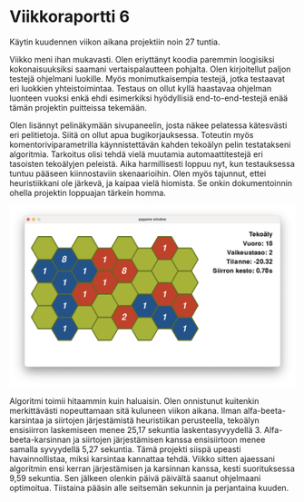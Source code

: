 # Viikkoraportti 6

Käytin kuudennen viikon aikana projektiin noin 27 tuntia.

Viikko meni ihan mukavasti. Olen eriyttänyt koodia paremmin loogisiksi kokonaisuuksiksi saamani vertaispalautteen pohjalta. Olen kirjoitellut paljon testejä ohjelmani luokille. Myös monimutkaisempia testejä, jotka testaavat eri luokkien yhteistoimintaa. Testaus on ollut kyllä haastavaa ohjelman luonteen vuoksi enkä ehdi esimerkiksi hyödyllisiä end-to-end-testejä enää tämän projektin puitteissa tekemään.

Olen lisännyt pelinäkymään sivupaneelin, josta näkee pelatessa kätesvästi eri pelitietoja. Siitä on ollut apua bugikorjauksessa. Toteutin myös komentoriviparametrilla käynnistettävän kahden tekoälyn pelin testatakseni algoritmia. Tarkoitus olisi tehdä vielä muutamia automaattitestejä eri tasoisten tekoälyjen peleistä. Aika harmillisesti loppuu nyt, kun testauksessa tuntuu pääseen kiinnostaviin skenaarioihin. Olen myös tajunnut, ettei heuristiikkani ole järkevä, ja kaipaa vielä hiomista. Se onkin dokumentoinnin ohella projektin loppuajan tärkein homma.

![Kuvakaappaus sovelluksesta viikon 6 päättyessä](/dokumentaatio/kuvat/viikko_6.png "Kuvakaappaus sovelluksesta viikon 6 päättyessä")

Algoritmi toimii hitaammin kuin haluaisin. Olen onnistunut kuitenkin merkittävästi nopeuttamaan sitä kuluneen viikon aikana. Ilman alfa-beeta-karsintaa ja siirtojen järjestämistä heuristiikan perusteella, tekoälyn ensisiirron laskemiseen menee 25,17 sekuntia laskentasyvyydellä 3. Alfa-beeta-karsinnan ja siirtojen järjestämisen kanssa ensisiirtoon menee samalla syvyydellä 5,27 sekuntia. Tämä projekti siispä upeasti havainnollistaa, miksi karsintaa kannattaa tehdä. Viikko sitten ajaessani algoritmin ensi kerran järjestämisen ja karsinnan kanssa, kesti suorituksessa 9,59 sekuntia. Sen jälkeen olenkin päivä päivältä saanut ohjelmaani optimoitua. Tiistaina pääsin alle seitsemän sekunnin ja perjantaina kuuden.
